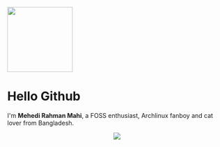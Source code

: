 <p><img src="https://c.tenor.com/DZKcXvpu-d8AAAAC/bongo-cat-cute-png.gif" width="150"></p>

# Hello Github
<p>I'm <b>Mehedi Rahman Mahi</b>, a FOSS enthusiast, Archlinux fanboy and cat lover from Bangladesh.</p>
<p align="center"><img src="https://github-readme-stats.vercel.app/api?username=mebesus&show_icons=true&locale=en" /></p>
